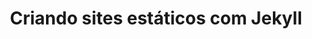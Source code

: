 ---
title: "Criando sites estáticos com Jekyll"
image: '/assets/img/posts/bg-axios-vuejs.png'
link: 'https://www.udemy.com/criando-sites-estaticos-com-jekyll/'
introduction: 'Testando Project'
main-class: 'jekyll'
color: '#B31917'
tags:
- jekyll
- github-pages
- cursos
---